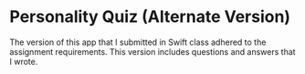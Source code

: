 # Personality Quiz (Alternate Version)

The version of this app that I submitted in Swift class adhered to the assignment requirements. This version includes questions and answers that I wrote. 
